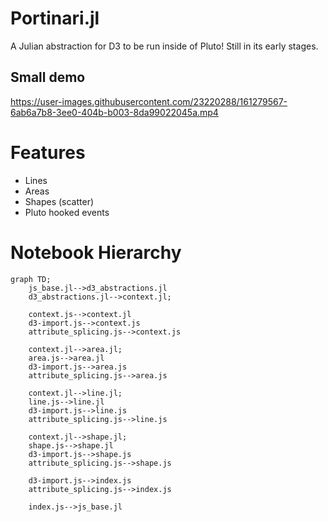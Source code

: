 # Portinari.jl

A Julian abstraction for D3 to be run inside of Pluto! Still in its early stages.

## Small demo

https://user-images.githubusercontent.com/23220288/161279567-6ab6a7b8-3ee0-404b-b003-8da99022045a.mp4

# Features

- Lines
- Areas
- Shapes (scatter)
- Pluto hooked events

# Notebook Hierarchy

```mermaid
graph TD;
    js_base.jl-->d3_abstractions.jl
    d3_abstractions.jl-->context.jl;

    context.js-->context.jl
    d3-import.js-->context.js
    attribute_splicing.js-->context.js

    context.jl-->area.jl;
    area.js-->area.jl
    d3-import.js-->area.js
    attribute_splicing.js-->area.js

    context.jl-->line.jl;
    line.js-->line.jl
    d3-import.js-->line.js
    attribute_splicing.js-->line.js

    context.jl-->shape.jl;
    shape.js-->shape.jl
    d3-import.js-->shape.js
    attribute_splicing.js-->shape.js

    d3-import.js-->index.js
    attribute_splicing.js-->index.js

    index.js-->js_base.jl 
```

